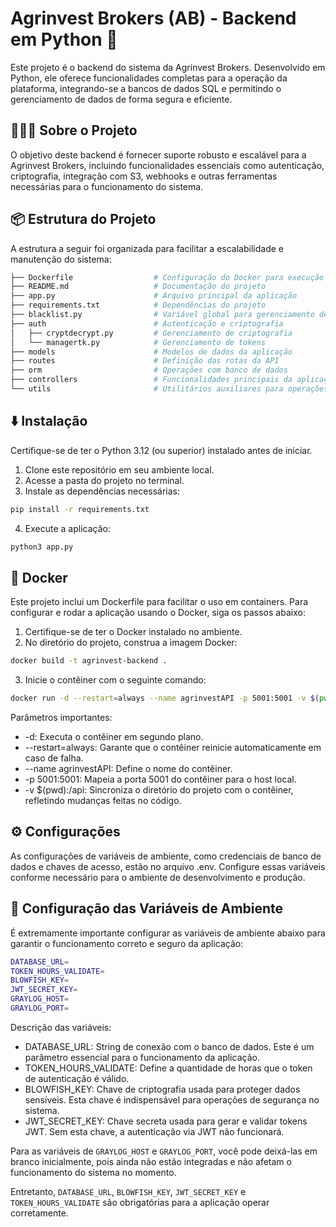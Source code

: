 # Agrinvest Brokers (AB) - Backend em Python 🌾

Este projeto é o backend do sistema da Agrinvest Brokers. Desenvolvido em Python, ele oferece funcionalidades completas para a operação da plataforma, integrando-se a bancos de dados SQL e permitindo o gerenciamento de dados de forma segura e eficiente.

## 👨🏻‍💻 Sobre o Projeto
O objetivo deste backend é fornecer suporte robusto e escalável para a Agrinvest Brokers, incluindo funcionalidades essenciais como autenticação, criptografia, integração com S3, webhooks e outras ferramentas necessárias para o funcionamento do sistema.

## 📦 Estrutura do Projeto
A estrutura a seguir foi organizada para facilitar a escalabilidade e manutenção do sistema:

```bash
├── Dockerfile                  # Configuração do Docker para execução em container
├── README.md                   # Documentação do projeto
├── app.py                      # Arquivo principal da aplicação
├── requirements.txt            # Dependências do projeto
├── blacklist.py                # Variável global para gerenciamento de tokens JWT em blacklist
├── auth                        # Autenticação e criptografia
│   ├── cryptdecrypt.py         # Gerenciamento de criptografia
│   └── managertk.py            # Gerenciamento de tokens
├── models                      # Modelos de dados da aplicação
├── routes                      # Definição das rotas da API
├── orm                         # Operações com banco de dados
├── controllers                 # Funcionalidades principais da aplicação
└── utils                       # Utilitários auxiliares para operações gerais
```

## ⬇️ Instalação
Certifique-se de ter o Python 3.12 (ou superior) instalado antes de iniciar.

1. Clone este repositório em seu ambiente local.
2. Acesse a pasta do projeto no terminal.
3. Instale as dependências necessárias:
```bash
pip install -r requirements.txt
```
4. Execute a aplicação:
```bash
python3 app.py
```

## 🐳 Docker
Este projeto inclui um Dockerfile para facilitar o uso em containers. Para configurar e rodar a aplicação usando o Docker, siga os passos abaixo:

1. Certifique-se de ter o Docker instalado no ambiente.
2. No diretório do projeto, construa a imagem Docker:
```bash
docker build -t agrinvest-backend .
```
3. Inicie o contêiner com o seguinte comando:
```bash
docker run -d --restart=always --name agrinvestAPI -p 5001:5001 -v $(pwd):/api agrinvest-backend
```
Parâmetros importantes:
* -d: Executa o contêiner em segundo plano.
* --restart=always: Garante que o contêiner reinicie automaticamente em caso de falha.
*  --name agrinvestAPI: Define o nome do contêiner.
*  -p 5001:5001: Mapeia a porta 5001 do contêiner para o host local.
*  -v $(pwd):/api: Sincroniza o diretório do projeto com o contêiner, refletindo mudanças feitas no código.

## ⚙️ Configurações
As configurações de variáveis de ambiente, como credenciais de banco de dados e chaves de acesso, estão no arquivo .env. Configure essas variáveis conforme necessário para o ambiente de desenvolvimento e produção.

## 🔑 Configuração das Variáveis de Ambiente

É extremamente importante configurar as variáveis de ambiente abaixo para garantir o funcionamento correto e seguro da aplicação:
```bash
DATABASE_URL=
TOKEN_HOURS_VALIDATE=
BLOWFISH_KEY=
JWT_SECRET_KEY=
GRAYLOG_HOST=
GRAYLOG_PORT=
```

Descrição das variáveis:
* DATABASE_URL: String de conexão com o banco de dados. Este é um parâmetro essencial para o funcionamento da aplicação.
* TOKEN_HOURS_VALIDATE: Define a quantidade de horas que o token de autenticação é válido.
* BLOWFISH_KEY: Chave de criptografia usada para proteger dados sensíveis. Esta chave é indispensável para operações de segurança no sistema.
* JWT_SECRET_KEY: Chave secreta usada para gerar e validar tokens JWT. Sem esta chave, a autenticação via JWT não funcionará.

Para as variáveis de `GRAYLOG_HOST` e `GRAYLOG_PORT`, você pode deixá-las em branco inicialmente, pois ainda não estão integradas e não afetam o funcionamento do sistema no momento.

Entretanto, `DATABASE_URL`, `BLOWFISH_KEY`, `JWT_SECRET_KEY` e `TOKEN_HOURS_VALIDATE` são obrigatórias para a aplicação operar corretamente.
